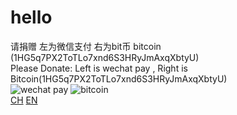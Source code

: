 # hello
请捐赠  左为微信支付 右为bit币 bitcoin (1HG5q7PX2ToTLo7xnd6S3HRyJmAxqXbtyU) <br>
Please Donate: Left is wechat pay , Right is Bitcoin(1HG5q7PX2ToTLo7xnd6S3HRyJmAxqXbtyU) <br>
![](https://github.com/Gosummerlong/hello-world/blob/master/Pic/1.jpg "wechat pay")
![](https://github.com/Gosummerlong/hello-world/blob/master/Pic/2.jpg "bitcoin")<br>
[CH](https://github.com/Gosummerlong/hello-world/wiki/chinese)
[EN](https://github.com/Gosummerlong/hello-world/wiki/English)<br>
